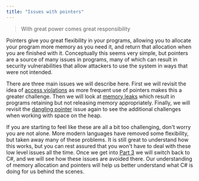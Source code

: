 ```yaml
---
title: "Issues with pointers"
---
```


> With great power comes great responsibility

Pointers give you great flexibility in your programs, allowing you to allocate your program more memory as you need it, and return that allocation when you are finished with it. Conceptually this seems very simple, but pointers are a source of many issues in programs, many of which can result in security vulnerabilities that allow attackers to use the system in ways that were not intended.

There are three main issues we will describe here. First we will revisit the idea of [access violations](../05-1-access-violation) as more frequent use of pointers makes this a greater challenge. Then we will look at [memory leaks](../05-2-memory-leak) which result in programs retaining but not releasing memory appropriately. Finally, we will revisit the [dangling pointer](../05-3-dangling-pointer) issue again to see the additional challenges when working with space on the heap.

If you are starting to feel like these are all a bit too challenging, don't worry you are not alone. More modern languages have removed some flexibility, but taken away many of these problems. It is still great to understand how this works, but you can rest assured that you won't have to deal with these low level issues all the time. Once we get into [Part 3](../../../../part-3-programs-as-concepts/00-part-3-programs-as-concepts) we will switch back to C#, and we will see how these issues are avoided there. Our understanding of memory allocation and pointers will help us better understand what C# is doing for us behind the scenes.
